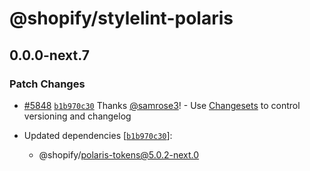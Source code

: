 # @shopify/stylelint-polaris

## 0.0.0-next.7

### Patch Changes

- [#5848](https://github.com/Shopify/polaris/pull/5848) [`b1b970c30`](https://github.com/Shopify/polaris/commit/b1b970c3092cfae6b0e7f9933bd7a6e98b990c6a) Thanks [@samrose3](https://github.com/samrose3)! - Use [Changesets](https://github.com/changesets/changesets) to control versioning and changelog

- Updated dependencies [[`b1b970c30`](https://github.com/Shopify/polaris/commit/b1b970c3092cfae6b0e7f9933bd7a6e98b990c6a)]:
  - @shopify/polaris-tokens@5.0.2-next.0
